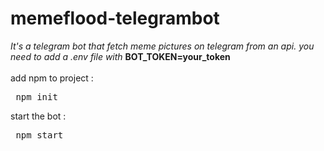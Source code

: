 # memeflood-telegrambot
<em>It's a telegram bot that fetch meme pictures on telegram from an api.
you need to add a .env file with </em><strong>BOT_TOKEN=your_token</strong>
<br><br>
add npm to project :
<pre> npm init </pre>
start the bot :
<pre> npm start </pre>
